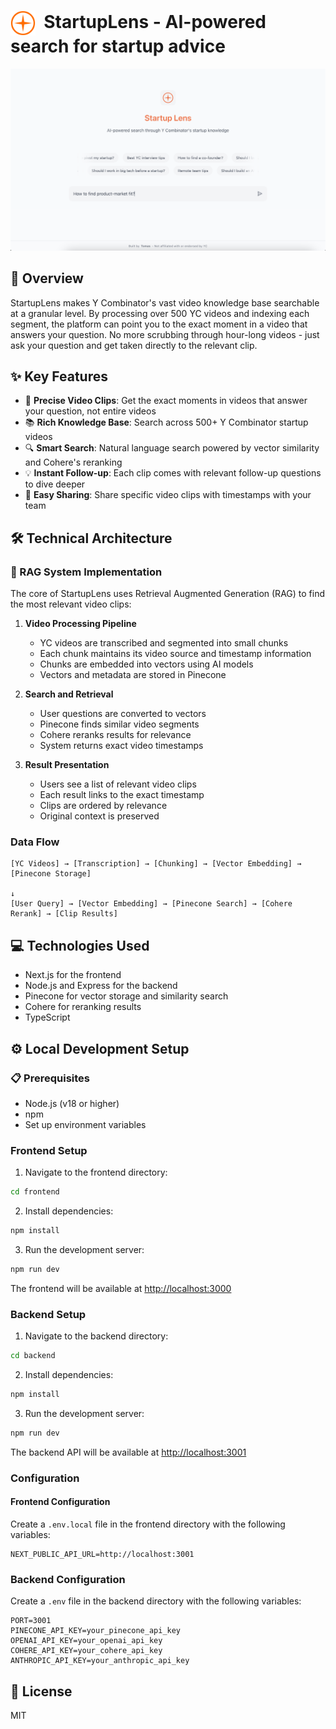 # <img src="frontend/public/logo.svg" width="40" height="40" align="center" alt="StartupLens Logo">&nbsp;&nbsp;StartupLens - AI-powered search for startup advice

![StartupLens Screenshot](frontend/public/app-screenshot.png)

## 📖 Overview

StartupLens makes Y Combinator's vast video knowledge base searchable at a granular level. By processing over 500 YC videos and indexing each segment, the platform can point you to the exact moment in a video that answers your question. No more scrubbing through hour-long videos - just ask your question and get taken directly to the relevant clip.

## ✨ Key Features

- 🎯 **Precise Video Clips**: Get the exact moments in videos that answer your question, not entire videos
- 📚 **Rich Knowledge Base**: Search across 500+ Y Combinator startup videos
- 🔍 **Smart Search**: Natural language search powered by vector similarity and Cohere's reranking
- 💡 **Instant Follow-up**: Each clip comes with relevant follow-up questions to dive deeper
- 🔗 **Easy Sharing**: Share specific video clips with timestamps with your team

## 🛠️ Technical Architecture

### 🧩 RAG System Implementation

The core of StartupLens uses Retrieval Augmented Generation (RAG) to find the most relevant video clips:

1. **Video Processing Pipeline**
   - YC videos are transcribed and segmented into small chunks
   - Each chunk maintains its video source and timestamp information
   - Chunks are embedded into vectors using AI models
   - Vectors and metadata are stored in Pinecone

2. **Search and Retrieval**
   - User questions are converted to vectors
   - Pinecone finds similar video segments
   - Cohere reranks results for relevance
   - System returns exact video timestamps

3. **Result Presentation**
   - Users see a list of relevant video clips
   - Each result links to the exact timestamp
   - Clips are ordered by relevance
   - Original context is preserved

### Data Flow

```
[YC Videos] → [Transcription] → [Chunking] → [Vector Embedding] → [Pinecone Storage]
                                                                         ↓
[User Query] → [Vector Embedding] → [Pinecone Search] → [Cohere Rerank] → [Clip Results]
```

## 💻 Technologies Used

- Next.js for the frontend
- Node.js and Express for the backend
- Pinecone for vector storage and similarity search
- Cohere for reranking results
- TypeScript

## ⚙️ Local Development Setup

### 📋 Prerequisites

- Node.js (v18 or higher)
- npm
- Set up environment variables

### Frontend Setup

1. Navigate to the frontend directory:
```bash
cd frontend
```

2. Install dependencies:
```bash
npm install
```

3. Run the development server:
```bash
npm run dev
```

The frontend will be available at [http://localhost:3000](http://localhost:3000)

### Backend Setup

1. Navigate to the backend directory:
```bash
cd backend
```

2. Install dependencies:
```bash
npm install
```

3. Run the development server:
```bash
npm run dev
```

The backend API will be available at [http://localhost:3001](http://localhost:3001)

### Configuration 

#### Frontend Configuration
Create a `.env.local` file in the frontend directory with the following variables:
```env
NEXT_PUBLIC_API_URL=http://localhost:3001
```

### Backend Configuration
Create a `.env` file in the backend directory with the following variables:
```env
PORT=3001
PINECONE_API_KEY=your_pinecone_api_key
OPENAI_API_KEY=your_openai_api_key
COHERE_API_KEY=your_cohere_api_key 
ANTHROPIC_API_KEY=your_anthropic_api_key
```

## 📄 License 

MIT
